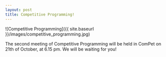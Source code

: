 ```yaml
---
layout: post
title: Competitive Programming!
---
```


![Competitive Programming]({{ site.baseurl }}/images/competitive_programming.jpg)

The second meeting of Competitive Programming will be held in ComPet on 21th of October, at 6.15 pm. We will be waiting for you!